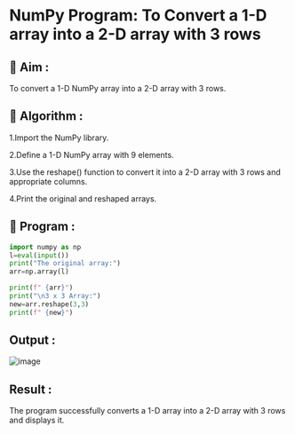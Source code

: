 # NumPy Program: To Convert a 1-D array into a 2-D array with 3 rows
## 🎯 Aim :
To convert a 1-D NumPy array into a 2-D array with 3 rows.
## 🧠 Algorithm :
1.Import the NumPy library.

2.Define a 1-D NumPy array with 9 elements.

3.Use the reshape() function to convert it into a 2-D array with 3 rows and appropriate columns.

4.Print the original and reshaped arrays.


## 🧾 Program :
```.py
import numpy as np
l=eval(input())
print("The original array:")
arr=np.array(l)

print(f" {arr}")
print("\n3 x 3 Array:")
new=arr.reshape(3,3)
print(f" {new}")
```


## Output :
![image](https://github.com/user-attachments/assets/768e3cd3-b615-4bc5-b7d3-b0dedb26af6c)


## Result :
The program successfully converts a 1-D array into a 2-D array with 3 rows and displays it.

